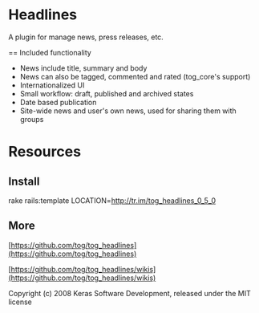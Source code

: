 Headlines
=========

A plugin for manage news, press releases, etc.

== Included functionality

* News include title, summary and body
* News can also be tagged, commented and rated (tog_core's support)
* Internationalized UI
* Small workflow: draft, published and archived states
* Date based publication
* Site-wide news and user's own news, used for sharing them with groups

Resources
=========

Install
-------

rake rails:template LOCATION=http://tr.im/tog_headlines_0_5_0


More
-------

[https://github.com/tog/tog_headlines](https://github.com/tog/tog_headlines)

[https://github.com/tog/tog_headlines/wikis](https://github.com/tog/tog_headlines/wikis)


Copyright (c) 2008 Keras Software Development, released under the MIT license
